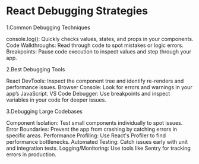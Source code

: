 # React Debugging Strategies

1.Common Debugging Techniques

console.log(): Quickly checks values, states, and props in your components.
Code Walkthroughs: Read through code to spot mistakes or logic errors.
Breakpoints: Pause code execution to inspect values and step through your app.

2.Best Debugging Tools

React DevTools: Inspect the component tree and identify re-renders and performance issues.
Browser Console: Look for errors and warnings in your app’s JavaScript.
VS Code Debugger: Use breakpoints and inspect variables in your code for deeper issues.

3.Debugging Large Codebases

Component Isolation: Test small components individually to spot issues.
Error Boundaries: Prevent the app from crashing by catching errors in specific areas.
Performance Profiling: Use React's Profiler to find performance bottlenecks.
Automated Testing: Catch issues early with unit and integration tests.
Logging/Monitoring: Use tools like Sentry for tracking errors in production.
